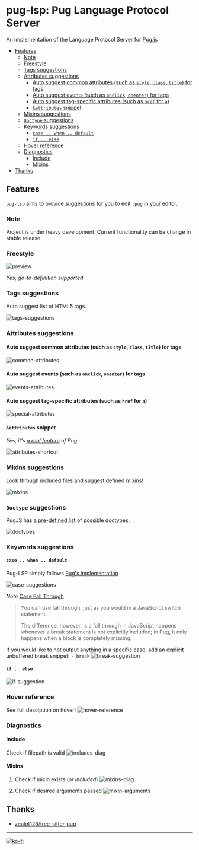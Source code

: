 # pug-lsp: Pug Language Protocol Server

An implementation of the Language Protocol Server for [Pug.js](https://pugjs.org)

<!-- toc -->

- [Features](#features)
  * [Note](#note)
  * [Freestyle](#freestyle)
  * [Tags suggestions](#tags-suggestions)
  * [Attributes suggestions](#attributes-suggestions)
    + [Auto suggest common attributes (such as `style`, `class`, `title`) for tags](#auto-suggest-common-attributes-such-as-style-class-title-for-tags)
    + [Auto suggest events (such as `onclick`, `onenter`) for tags](#auto-suggest-events-such-as-onclick-onenter-for-tags)
    + [Auto suggest tag-specific attributes (such as `href` for `a`)](#auto-suggest-tag-specific-attributes-such-as-href-for-a)
    + [`&attributes` snippet](#attributes-snippet)
  * [Mixins suggestions](#mixins-suggestions)
  * [`Doctype` suggestions](#doctype-suggestions)
  * [Keywords suggestions](#keywords-suggestions)
    + [`case .. when .. default`](#case--when--default)
    + [`if .. else`](#if--else)
  * [Hover reference](#hover-reference)
  * [Diagnostics](#diagnostics)
    + [Include](#include)
    + [Mixins](#mixins)
- [Thanks](#thanks)

<!-- tocstop -->

## Features

`pug-lsp` aims to provide suggestions for you to edit `.pug` in your editor.

### Note

Project is under heavy development. Current functionality can be change in stable release.

### Freestyle

![preview](docs/preview.gif)


_Yes, go-to-definition supported_


### Tags suggestions

Auto suggest list of HTML5 tags.

![tags-suggestions](docs/tags-and-keyword-suggestions.png)

### Attributes suggestions

#### Auto suggest common attributes (such as `style`, `class`, `title`) for tags

![common-attributes](docs/attributes-suggestion.png)

#### Auto suggest events (such as `onclick`, `onenter`) for tags

![events-attributes](docs/events-suggestion.png)

#### Auto suggest tag-specific attributes (such as `href` for `a`)

![special-attributes](docs/specific-attributes-siggestions.png)

#### `&attributes` snippet

_Yes, it's [a real feature](https://pugjs.org/language/attributes.html#attributes) of Pug_

![attributes-shortcut](docs/and-attributes-suggestion.png)

### Mixins suggestions

Look through included files and suggest defined mixins!

![mixins](docs/mixins-suggestion.png)


### `Doctype` suggestions

PugJS has [a pre-defined list](https://pugjs.org/language/doctype.html) of possible doctypes. 

![doctypes](docs/doctype-suggestion.png)

### Keywords suggestions

#### `case .. when .. default`

Pug-LSP simply follows [Pug's implementation](https://pugjs.org/language/case.html)

![case-suggestions](/docs/default-snippet.png)

_Note_ [Case Fall Through](https://pugjs.org/language/case.html#case-fall-through)

> You can use fall through, just as you would in a JavaScript switch statement.
>
> The difference, however, is a fall through in JavaScript happens whenever a break statement is not explicitly included; 
> in Pug, it only happens when a block is completely missing.

If you would like to not output anything in a specific case, add an explicit unbuffered break snippet: `- break`
![break-suggestion](docs/break-snippet.png)


#### `if .. else`

![if-suggestion](docs/if-suggest.png)


### Hover reference

See full desciption on hover!
![hover-reference](docs/on-hover.png)

### Diagnostics

#### Include 

Check if filepath is valid
![includes-diag](docs/includes-diagnostic.png)

#### Mixins

1. Check if mixin exists (_or included_)
![mixins-diag](docs/mixins-diagnostic.png)

2. Check if desired arguments passed
![mixin-arguments](docs/mixin-arguments-check.png)


## Thanks

 - [zealot128/tree-sitter-pug](https://github.com/zealot128/tree-sitter-pug)


----

[![ko-fi](https://ko-fi.com/img/githubbutton_sm.svg)](https://ko-fi.com/S6S1UZ9P7)

